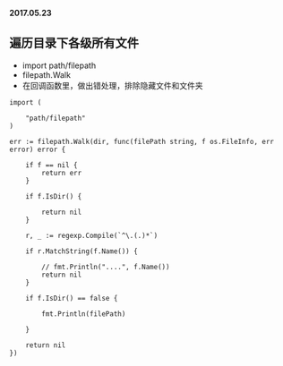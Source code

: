 **2017.05.23**

## 遍历目录下各级所有文件
* import path/filepath
* filepath.Walk
* 在回调函数里，做出错处理，排除隐藏文件和文件夹

```
import (

    "path/filepath"
)

err := filepath.Walk(dir, func(filePath string, f os.FileInfo, err error) error {

    if f == nil {
        return err
    }

    if f.IsDir() {

        return nil
    }

    r, _ := regexp.Compile(`^\.(.)*`)

    if r.MatchString(f.Name()) {

        // fmt.Println("....", f.Name())
        return nil
    }

    if f.IsDir() == false {

        fmt.Println(filePath)

    }

    return nil
})
```


